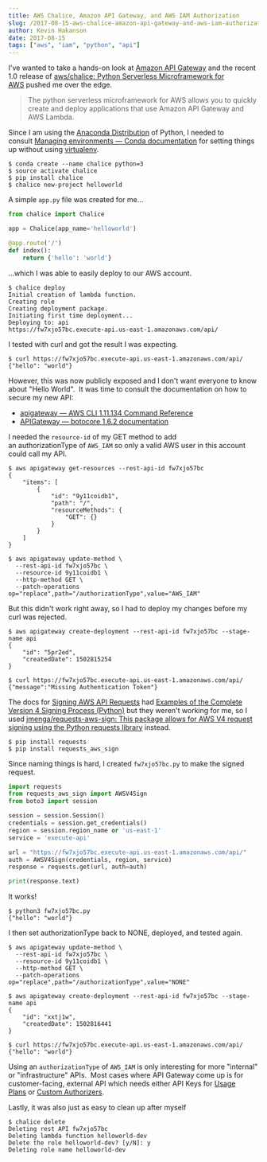 ```yaml
---
title: AWS Chalice, Amazon API Gateway, and AWS IAM Authorization
slug: /2017-08-15-aws-chalice-amazon-api-gateway-and-aws-iam-authorization
author: Kevin Hakanson
date: 2017-08-15
tags: ["aws", "iam", "python", "api"]
---
```

I've wanted to take a hands-on look at [Amazon API Gateway](https://aws.amazon.com/api-gateway/) and the recent 1.0 release of [aws/chalice: Python Serverless Microframework for AWS](https://github.com/aws/chalice) pushed me over the edge.

> The python serverless microframework for AWS allows you to quickly create and deploy applications that use Amazon API Gateway and AWS Lambda.

Since I am using the [Anaconda Distribution](https://docs.continuum.io/anaconda/) of Python, I needed to consult [Managing environments — Conda documentation](https://conda.io/docs/using/envs.html) for setting things up without using [virtualenv](https://virtualenv.pypa.io/en/stable/).

```console
$ conda create --name chalice python=3
$ source activate chalice
$ pip install chalice
$ chalice new-project helloworld
```

A simple `app.py` file was created for me...

```python
from chalice import Chalice

app = Chalice(app_name='helloworld')

@app.route('/')
def index():
    return {'hello': 'world'}
```

...which I was able to easily deploy to our AWS account.

```console
$ chalice deploy
Initial creation of lambda function.
Creating role
Creating deployment package.
Initiating first time deployment...
Deploying to: api
https://fw7xjo57bc.execute-api.us-east-1.amazonaws.com/api/
```

I tested with curl and got the result I was expecting.

```console
$ curl https://fw7xjo57bc.execute-api.us-east-1.amazonaws.com/api/
{"hello": "world"}
```

However, this was now publicly exposed and I don't want everyone to know about "Hello World".  It was time to consult the documentation on how to secure my new API:

* [apigateway — AWS CLI 1.11.134 Command Reference](http://docs.aws.amazon.com/cli/latest/reference/apigateway/) 
* [APIGateway — botocore 1.6.2 documentation](http://botocore.readthedocs.io/en/latest/reference/services/apigateway.html) 

I needed the `resource-id` of my GET method to add an authorizationType of `AWS_IAM` so only a valid AWS user in this account could call my API.

```console
$ aws apigateway get-resources --rest-api-id fw7xjo57bc
{
    "items": [
        {
            "id": "9y11coidb1",
            "path": "/",
            "resourceMethods": {
                "GET": {}
            }
        }
    ]
}

$ aws apigateway update-method \
  --rest-api-id fw7xjo57bc \
  --resource-id 9y11coidb1 \
  --http-method GET \
  --patch-operations op="replace",path="/authorizationType",value="AWS_IAM"
```

But this didn't work right away, so I had to deploy my changes before my curl was rejected.

```console
$ aws apigateway create-deployment --rest-api-id fw7xjo57bc --stage-name api
{
    "id": "5pr2ed",
    "createdDate": 1502815254
}

$ curl https://fw7xjo57bc.execute-api.us-east-1.amazonaws.com/api/
{"message":"Missing Authentication Token"}
```

The docs for [Signing AWS API Requests](http://docs.aws.amazon.com/general/latest/gr/signing_aws_api_requests.html) had [Examples of the Complete Version 4 Signing Process (Python)](http://docs.aws.amazon.com/general/latest/gr/sigv4-signed-request-examples.html#sig-v4-examples-get-auth-header) but they weren't working for me, so I used [jmenga/requests-aws-sign: This package allows for AWS V4 request signing using the Python requests library](https://github.com/jmenga/requests-aws-sign) instead.

```console
$ pip install requests
$ pip install requests_aws_sign
```

Since naming things is hard, I created `fw7xjo57bc.py` to make the signed request.

```python
import requests
from requests_aws_sign import AWSV4Sign
from boto3 import session

session = session.Session()
credentials = session.get_credentials()
region = session.region_name or 'us-east-1'
service = 'execute-api'

url = "https://fw7xjo57bc.execute-api.us-east-1.amazonaws.com/api/"
auth = AWSV4Sign(credentials, region, service)
response = requests.get(url, auth=auth)

print(response.text)
```

It works!

```console
$ python3 fw7xjo57bc.py 
{"hello": "world"}
```

I then set authorizationType back to NONE, deployed, and tested again.

```console
$ aws apigateway update-method \
  --rest-api-id fw7xjo57bc \
  --resource-id 9y11coidb1 \
  --http-method GET \
  --patch-operations op="replace",path="/authorizationType",value="NONE"

$ aws apigateway create-deployment --rest-api-id fw7xjo57bc --stage-name api
{
    "id": "xxtj1w",
    "createdDate": 1502816441
}

$ curl https://fw7xjo57bc.execute-api.us-east-1.amazonaws.com/api/
{"hello": "world"}
```

Using an `authorizationType` of `AWS_IAM` is only interesting for more "internal" or "infrastructure" APIs.  Most cases where API Gateway come up is for customer-facing, external API which needs either API Keys for [Usage Plans](http://docs.aws.amazon.com/apigateway/latest/developerguide/api-gateway-api-usage-plans.html) or [Custom Authorizers](http://docs.aws.amazon.com/apigateway/latest/developerguide/use-custom-authorizer.html).

Lastly, it was also just as easy to clean up after myself

```console
$ chalice delete
Deleting rest API fw7xjo57bc
Deleting lambda function helloworld-dev
Delete the role helloworld-dev? [y/N]: y
Deleting role name helloworld-dev
```